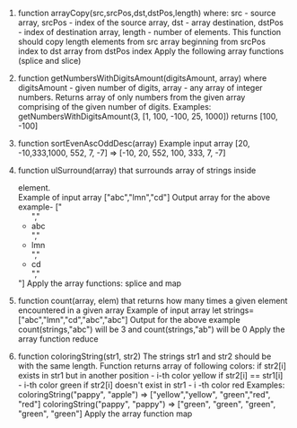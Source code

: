 1. function arrayCopy(src,srcPos,dst,dstPos,length) 
where: src - source array, srcPos - index of the source array, dst - array destination, dstPos - index of destination array, length - number of elements. This function should copy length elements from src array beginning from srcPos index to dst array from dstPos index 
Apply the following array functions (splice and slice) 

  
2. function getNumbersWithDigitsAmount(digitsAmount, array)
where digitsAmount - given number of digits, array - any array of integer numbers. 
Returns array of only numbers from the given array comprising of the given number of digits.
Examples:
getNumbersWithDigitsAmount(3, [1, 100, -100, 25, 1000]) returns [100, -100]

  
4. function sortEvenAscOddDesc(array)
   Example input array [20, -10,333,1000, 552, 7, -7] => [-10, 20, 552, 100, 333, 7, -7]

  
6. function ulSurround(array) 
that surrounds array of strings inside <ul></ul> element.  
Example of input array ["abc","lmn","cd"]
Output array for the above example- ["<ul>","<li>abc</li>","<li>lmn</li>","<li>cd</li>","</ul>"]
Apply the array functions: splice and map    

  
8. function count(array, elem) 
that returns how many times a given element encountered in a given array 
Example of input array let strings=["abc","lmn","cd","abc","abc"] 
Output for the above example count(strings,"abc") will be 3 and count(strings,"ab") will be 0 
Apply the array function reduce 

  
9. function coloringString(str1, str2) 
The strings str1 and str2 should be with the same length. Function returns array of following colors:
if str2[i] exists in str1 but in another position - i-th color yellow
if str2[i] == str1[i] - i-th color green
if str2[i] doesn't exist in str1 - i -th color red
Examples: 
coloringString("pappy", "apple") => ["yellow","yellow", "green","red", "red"]
coloringString("pappy", "pappy") => ["green", "green", "green", "green", "green"]
Apply the array function map 
